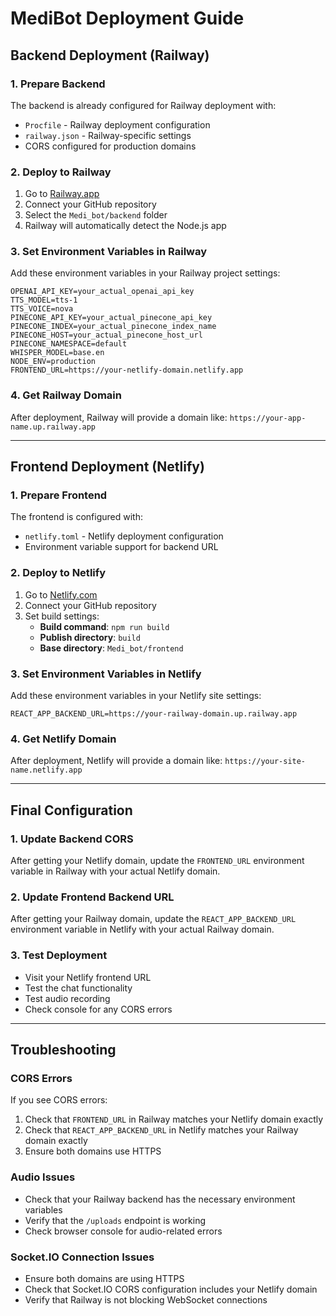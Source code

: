 # MediBot Deployment Guide

## Backend Deployment (Railway)

### 1. Prepare Backend
The backend is already configured for Railway deployment with:
- `Procfile` - Railway deployment configuration
- `railway.json` - Railway-specific settings
- CORS configured for production domains

### 2. Deploy to Railway
1. Go to [Railway.app](https://railway.app)
2. Connect your GitHub repository
3. Select the `Medi_bot/backend` folder
4. Railway will automatically detect the Node.js app

### 3. Set Environment Variables in Railway
Add these environment variables in your Railway project settings:

```
OPENAI_API_KEY=your_actual_openai_api_key
TTS_MODEL=tts-1
TTS_VOICE=nova
PINECONE_API_KEY=your_actual_pinecone_api_key
PINECONE_INDEX=your_actual_pinecone_index_name
PINECONE_HOST=your_actual_pinecone_host_url
PINECONE_NAMESPACE=default
WHISPER_MODEL=base.en
NODE_ENV=production
FRONTEND_URL=https://your-netlify-domain.netlify.app
```

### 4. Get Railway Domain
After deployment, Railway will provide a domain like:
`https://your-app-name.up.railway.app`

---

## Frontend Deployment (Netlify)

### 1. Prepare Frontend
The frontend is configured with:
- `netlify.toml` - Netlify deployment configuration
- Environment variable support for backend URL

### 2. Deploy to Netlify
1. Go to [Netlify.com](https://netlify.com)
2. Connect your GitHub repository
3. Set build settings:
   - **Build command**: `npm run build`
   - **Publish directory**: `build`
   - **Base directory**: `Medi_bot/frontend`

### 3. Set Environment Variables in Netlify
Add these environment variables in your Netlify site settings:

```
REACT_APP_BACKEND_URL=https://your-railway-domain.up.railway.app
```

### 4. Get Netlify Domain
After deployment, Netlify will provide a domain like:
`https://your-site-name.netlify.app`

---

## Final Configuration

### 1. Update Backend CORS
After getting your Netlify domain, update the `FRONTEND_URL` environment variable in Railway with your actual Netlify domain.

### 2. Update Frontend Backend URL
After getting your Railway domain, update the `REACT_APP_BACKEND_URL` environment variable in Netlify with your actual Railway domain.

### 3. Test Deployment
- Visit your Netlify frontend URL
- Test the chat functionality
- Test audio recording
- Check console for any CORS errors

---

## Troubleshooting

### CORS Errors
If you see CORS errors:
1. Check that `FRONTEND_URL` in Railway matches your Netlify domain exactly
2. Check that `REACT_APP_BACKEND_URL` in Netlify matches your Railway domain exactly
3. Ensure both domains use HTTPS

### Audio Issues
- Check that your Railway backend has the necessary environment variables
- Verify that the `/uploads` endpoint is working
- Check browser console for audio-related errors

### Socket.IO Connection Issues
- Ensure both domains are using HTTPS
- Check that Socket.IO CORS configuration includes your Netlify domain
- Verify that Railway is not blocking WebSocket connections
